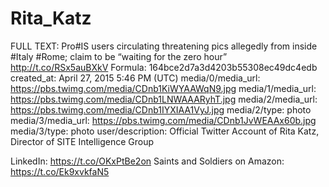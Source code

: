 # Rita_Katz

FULL TEXT: Pro#IS users circulating threatening pics allegedly from inside #Italy #Rome; claim to be “waiting for the zero hour” http://t.co/RSx5auBXkV
Formula: 164bce2d7a3d4203b55308ec49dc4edb
created_at: April 27, 2015 5:46 PM (UTC)
media/0/media_url: https://pbs.twimg.com/media/CDnb1KiWYAAWqN9.jpg
media/1/media_url: https://pbs.twimg.com/media/CDnb1LNWAAARyhT.jpg
media/2/media_url: https://pbs.twimg.com/media/CDnb1IYXIAA1VyJ.jpg
media/2/type: photo
media/3/media_url: https://pbs.twimg.com/media/CDnb1JvWEAAx60b.jpg
media/3/type: photo
user/description: Official Twitter Account of Rita Katz, Director of SITE Intelligence Group

LinkedIn: https://t.co/OKxPtBe2on
Saints and Soldiers on Amazon: https://t.co/Ek9xvkfaN5
